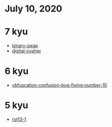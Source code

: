 # July 10, 2020

# 7 kyu

* [binary-swap](https://www.codewars.com/kata/574ad936a3ebd6b322000d19)
* [digital-cypher](https://www.codewars.com/kata/592e830e043b99888600002d)

# 6 kyu

* [obfuscation-confusion-bug-fixing-number-10](https://www.codewars.com/kata/55d4f2a0eae6b0c15b000100)

# 5 kyu

* [rot13-1](https://www.codewars.com/kata/530e15517bc88ac656000716)
